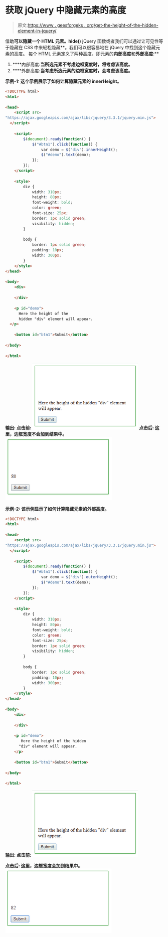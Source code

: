 # 获取 jQuery 中隐藏元素的高度

> 原文:[https://www . geesforgeks . org/get-the-height-of-the-hidden-element-in-jquery/](https://www.geeksforgeeks.org/get-the-height-of-the-hidden-element-in-jquery/)

借助**可以隐藏一个 HTML 元素。hide()** jQuery 函数或者我们可以通过让可见性等于隐藏在 CSS 中来轻松隐藏**。我们可以很容易地在 jQuery 中找到这个隐藏元素的高度。
每个 HTML 元素定义了两种高度，即元素的**内部高度**和**外部高度**:**

1.  ****内部高度:**当所选元素不考虑边框宽度时，将考虑该高度。**
2.  ****外部高度:**当考虑所选元素的边框宽度时，会考虑该高度。**

****示例-1:** 这个示例展示了如何计算隐藏元素的 innerHeight。**

```html
<!DOCTYPE html>
<html>

<head>
    <script src=
"https://ajax.googleapis.com/ajax/libs/jquery/3.3.1/jquery.min.js">
  </script>

    <script>
        $(document).ready(function() {
            $("#btn1").click(function() {
                var demo = $("div").innerHeight();
                $("#demo").text(demo);
            });
        });
    </script>

    <style>
        div {
            width: 310px;
            height: 80px;
            font-weight: bold;
            color: green;
            font-size: 25px;
            border: 1px solid green;
            visibility: hidden;
        }

        body {
            border: 1px solid green;
            padding: 10px;
            width: 300px;
        }
    </style>
</head>

<body>
    <div>

    </div>

    <p id="demo">
      Here the height of the 
      hidden "div" element will appear.
  </p>

    <button id="btn1">Submit</button>

</body>

</html>
```

****输出:**
**点击前:**
![](img/996efde09588c08cde270946370e3fc3.png)
**点击后:**
这里，边框宽度不会加到结果中。
![](img/b50d1046993ad4d184f5e48c0aeb7d8b.png)**

****示例-2:** 该示例显示了如何计算隐藏元素的外部高度。**

```html
<!DOCTYPE html>
<html>

<head>
    <script src=
"https://ajax.googleapis.com/ajax/libs/jquery/3.3.1/jquery.min.js">
  </script>

    <script>
        $(document).ready(function() {
            $("#btn1").click(function() {
                var demo = $("div").outerHeight();
                $("#demo").text(demo);
            });
        });
    </script>

    <style>
        div {
            width: 310px;
            height: 80px;
            font-weight: bold;
            color: green;
            font-size: 25px;
            border: 1px solid green;
            visibility: hidden;
        }

        body {
            border: 1px solid green;
            padding: 10px;
            width: 300px;
        }
    </style>
</head>

<body>
    <div>

    </div>

    <p id="demo">
       Here the height of the hidden 
      "div" element will appear.
    </p>

    <button id="btn1">Submit</button>

</body>

</html>
```

****输出:**
**点击前:**
![](img/996efde09588c08cde270946370e3fc3.png)**

****点击后:**
这里，边框宽度会加到结果中。
![](img/57fbb2eecfce82e4df951adeb6c504b2.png)**
